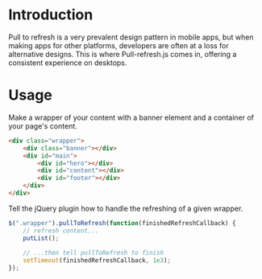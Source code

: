 Introduction
============
Pull to refresh is a very prevalent design pattern in mobile apps, but when making apps for other platforms, developers are often at a loss for alternative designs. This is where Pull-refresh.js comes in, offering a consistent experience on desktops.

Usage
=====
Make a wrapper of your content with a banner element and a container of your page's content.
```html
<div class="wrapper">
	<div class="banner"></div>
	<div id="main">
		<div id="hero"></div>
		<div id="content"></div>
		<div id="footer"></div>
	</div>
</div>	
```

Tell the jQuery plugin how to handle the refreshing of a given wrapper.
```javascript
$(".wrapper").pullToRefresh(function(finishedRefreshCallback) {
	// refresh content... 
	putList();
	
	// ...then tell pullToRefresh to finish
	setTimeout(finishedRefreshCallback, 1e3);
});
```